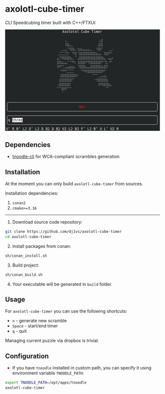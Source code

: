 # axolotl-cube-timer

CLI Speedcubing timer built with C++/FTXUI

<p align="center">
  <img src="https://raw.githubusercontent.com/dj1vs/axolotl-cube-timer/4b3271af055d6a462aae6b27e40fdca6fe691e92/assets/screenshot.png"/>
</p>

## Dependencies

- [tnoodle-cli](https://github.com/SpeedcuberOSS/tnoodle-cli) for WCA-compliant scrambles generation

## Installation

At the moment you can only build `axolotl-cube-timer` from sources.

Installation dependencies:
1. `conan2`
2. `cmake>=3.16`

---

1. Download source code repository:
```bash
git clone https://github.com/dj1vs/axolotl-cube-timer
cd axolotl-cube-timer
```
2. Install packages from conan:
```bash
sh/conan_install.sh
```
3. Build project:
```bash
sh/conan_build.sh
```
4. Your executable will be generated in `build` folder.

## Usage

For `axolotl-cube-timer` you can use the following shortcuts:

- `n` - generate new scramble
- `Space` - start/end timer
- `q` - quit

Managing current puzzle via dropbox is trivial.

## Configuration

- If you have `tnoodle` installed in custom path, you can specify it using environment variable `TNOODLE_PATH`:

```bash
export TNOODLE_PATH=/opt/apps/tnoodle
axolotl-cube-timer
```
